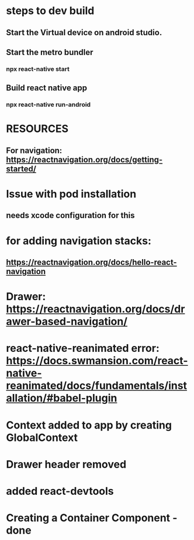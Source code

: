 # steps to dev build

## Start the Virtual device on android studio.

## Start the metro bundler

### npx react-native start

## Build react native app

### npx react-native run-android

# RESOURCES

## For navigation: https://reactnavigation.org/docs/getting-started/

# Issue with pod installation

## needs xcode configuration for this

# for adding navigation stacks:

## https://reactnavigation.org/docs/hello-react-navigation

# Drawer: https://reactnavigation.org/docs/drawer-based-navigation/

# react-native-reanimated error: https://docs.swmansion.com/react-native-reanimated/docs/fundamentals/installation/#babel-plugin

# Context added to app by creating GlobalContext

# Drawer header removed

# added react-devtools

# Creating a Container Component - done
